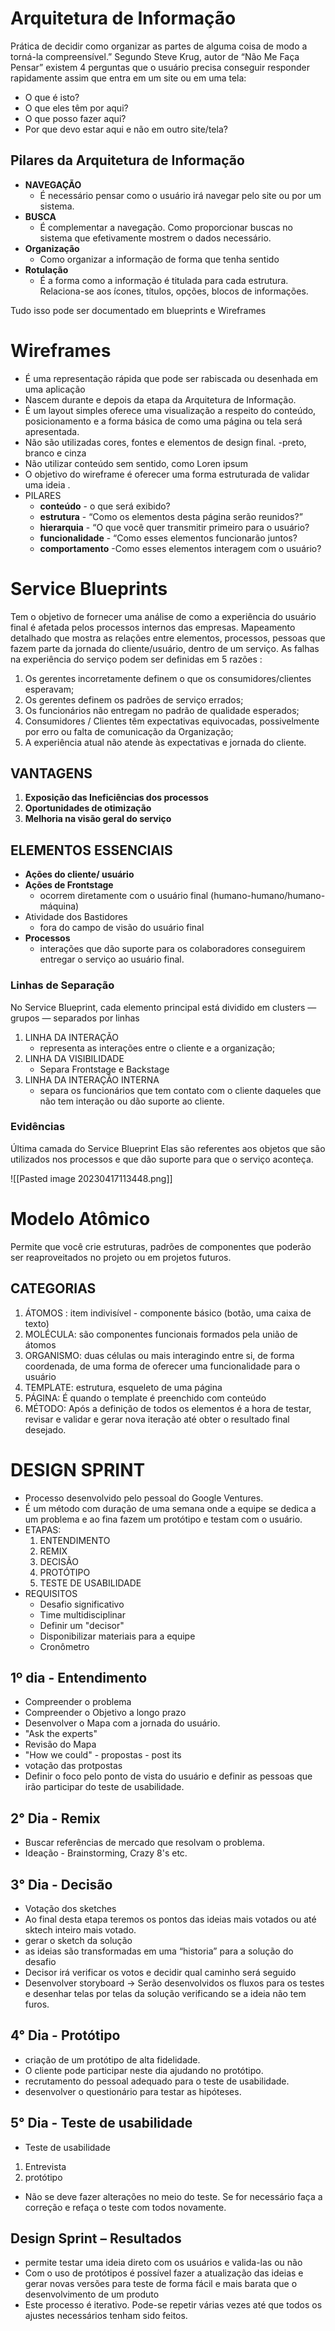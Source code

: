 # Arquitetura de Informação

Prática de decidir como organizar as partes de alguma coisa de modo a torná-la compreensível.”
Segundo Steve Krug, autor de “Não Me Faça Pensar” existem 4 perguntas que o usuário precisa conseguir responder rapidamente assim que entra em um site ou em uma tela:
- O que é isto?
- O que eles têm por aqui?
- O que posso fazer aqui?
- Por que devo estar aqui e não em outro site/tela?

## Pilares da Arquitetura de Informação

- **NAVEGAÇÃO**
	- É necessário pensar como o usuário irá navegar pelo site ou por um sistema.
- **BUSCA**
	- É complementar a navegação. Como proporcionar buscas no sistema que efetivamente mostrem o dados necessário.
- **Organização**
	- Como organizar a informação de forma que tenha sentido
- **Rotulação**
	- É a forma como a informação é titulada para cada estrutura. Relaciona-se aos ícones, títulos, opções, blocos de informações.

Tudo isso pode ser documentado em blueprints e Wireframes


# Wireframes

- É uma representação rápida que pode ser rabiscada ou desenhada em uma aplicação
- Nascem durante e depois da etapa da Arquitetura de Informação.
- É um layout simples oferece uma visualização a respeito do conteúdo, posicionamento e a forma básica de como uma página ou tela será apresentada.
- Não são utilizadas cores, fontes e elementos de design final. -preto, branco e cinza
- Não utilizar conteúdo sem sentido, como Loren ipsum
- O objetivo do wireframe é oferecer uma forma estruturada de validar uma ideia .
- PILARES
	- **conteúdo** - o que será exibido?
	- **estrutura** - “Como os elementos desta página serão reunidos?”
	- **hierarquia** - “O que você quer transmitir primeiro para o usuário?
	- **funcionalidade** - “Como esses elementos funcionarão juntos?
	- **comportamento** -Como esses elementos interagem com o usuário?

# Service Blueprints

Tem o objetivo de fornecer uma análise de como a experiência do usuário final é afetada pelos processos internos das empresas.
Mapeamento detalhado que mostra as relações entre elementos, processos, pessoas que fazem parte da jornada do cliente/usuário, dentro de um serviço.
As falhas na experiência do serviço podem ser definidas em 5
razões :

1. Os gerentes incorretamente definem o que os consumidores/clientes esperavam;
2. Os gerentes definem os padrões de serviço errados;
3. Os funcionários não entregam no padrão de qualidade esperados;
4. Consumidores / Clientes têm expectativas equivocadas, possivelmente por erro ou falta de comunicação da Organização;
5. A experiência atual não atende às expectativas e jornada
do cliente.

## VANTAGENS 

1.  **Exposição das Ineficiências dos processos**
2. **Oportunidades de otimização**
3. **Melhoria na visão geral do serviço**

## ELEMENTOS ESSENCIAIS

- **Ações do cliente/ usuário**
- **Ações de Frontstage**
	- ocorrem diretamente com o usuário final (humano-humano/humano-máquina)
- Atividade dos Bastidores
	- fora do campo de visão do usuário final
- **Processos**
	-  interações que dão suporte para os colaboradores conseguirem entregar o serviço ao usuário final.


###  Linhas de Separação
No Service Blueprint, cada elemento principal está dividido em clusters — grupos — separados por linhas

1. LINHA DA INTERAÇÃO
	- representa as interações entre o cliente e a organização;
2. LINHA DA VISIBILIDADE
	- Separa Frontstage e Backstage
3.  LINHA DA INTERAÇÃO INTERNA
	- separa os funcionários que tem contato com o cliente daqueles que não tem interação ou dão suporte ao cliente.

### Evidências
Última camada do Service Blueprint
Elas são referentes aos objetos que são utilizados nos processos e que dão suporte para que o serviço aconteça.

![[Pasted image 20230417113448.png]]

# Modelo Atômico

Permite que você crie estruturas, padrões de componentes que poderão ser reaproveitados no projeto ou em projetos futuros.

## CATEGORIAS

1. ÁTOMOS : item indivisível - componente básico (botão, uma caixa de texto)
2. MOLÉCULA: são componentes funcionais formados pela união de átomos 
3. ORGANISMO: duas células ou mais interagindo entre si, de forma coordenada, de uma forma de oferecer uma funcionalidade para o usuário
4.  TEMPLATE: estrutura, esqueleto de uma página
5. PÁGINA: É quando o template é preenchido com conteúdo
6. MÉTODO: Após a definição de todos os elementos é a hora de testar, revisar e validar e gerar nova iteração até obter o resultado final desejado.

# DESIGN SPRINT

- Processo desenvolvido pelo pessoal do Google Ventures.
- É um método com duração de uma semana onde a equipe se dedica a um problema e ao fina fazem um protótipo e testam com o usuário.
- ETAPAS:
	1. ENTENDIMENTO
	2. REMIX
	3. DECISÃO
	4. PROTÓTIPO
	5. TESTE DE USABILIDADE
- REQUISITOS
	- Desafio significativo
	- Time multidisciplinar
	- Definir um "decisor"
	- Disponibilizar materiais para a equipe
	- Cronômetro

## 1º dia - Entendimento
- Compreender o problema
- Compreender o Objetivo a longo prazo
- Desenvolver o Mapa com a jornada do usuário.
- "Ask the experts"
- Revisão do Mapa
- "How we could" - propostas - post its
- votação das protpostas
- Definir o foco pelo ponto de vista do usuário e definir as pessoas que irão participar do teste de usabilidade.

## 2° Dia - Remix
- Buscar referências de mercado que resolvam o problema.
- Ideação - Brainstorming, Crazy 8's etc.

## 3° Dia - Decisão
- Votação dos sketches
- Ao final desta etapa teremos os pontos das ideias mais votados ou até sktech inteiro mais votado.
- gerar o sketch da solução
- as ideias são transformadas em uma “historia” para a solução do desafio
- Decisor irá verificar os votos e decidir qual caminho será seguido
- Desenvolver storyboard -> Serão desenvolvidos os fluxos para os testes e desenhar telas por telas da solução verificando se a ideia não tem furos.

## 4° Dia - Protótipo
- criação de um protótipo de alta fidelidade.
- O cliente pode participar neste dia ajudando no protótipo.
-  recrutamento do pessoal adequado para o teste de usabilidade.
- desenvolver o questionário para testar as hipóteses.

## 5° Dia - Teste de usabilidade
- Teste de usabilidade
1. Entrevista
2. protótipo
- Não se deve fazer alterações no meio do teste.  Se for necessário faça a correção e refaça o teste com todos novamente.

## Design Sprint – Resultados
-  permite testar uma ideia direto com os usuários e valida-las ou não
- Com o uso de protótipos é possível fazer a atualização das ideias e gerar novas versões para teste de forma fácil e mais barata que o desenvolvimento de um produto
- Este processo é iterativo. Pode-se repetir várias vezes até que todos os ajustes necessários tenham sido feitos.